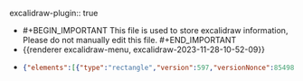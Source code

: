 excalidraw-plugin:: true

- #+BEGIN_IMPORTANT
  This file is used to store excalidraw information, Please do not manually edit this file.
  #+END_IMPORTANT
- {{renderer excalidraw-menu, excalidraw-2023-11-28-10-52-09}}
- ```json
  {"elements":[{"type":"rectangle","version":597,"versionNonce":854988119,"isDeleted":false,"id":"YlkBnSJENkx7dsYwP9YAe","fillStyle":"hachure","strokeWidth":1,"strokeStyle":"solid","roughness":1,"opacity":100,"angle":0,"x":290,"y":329,"strokeColor":"#1971c2","backgroundColor":"#a5d8ff","width":1277.0000000000002,"height":556,"seed":80094359,"groupIds":[],"frameId":null,"roundness":{"type":3},"boundElements":[],"updated":1701166174270,"link":null,"locked":false},{"type":"text","version":313,"versionNonce":790744985,"isDeleted":true,"id":"tTMYSDjxWJSDSaEdDurP-","fillStyle":"hachure","strokeWidth":1,"strokeStyle":"solid","roughness":1,"opacity":100,"angle":0,"x":865,"y":296,"strokeColor":"#1971c2","backgroundColor":"transparent","width":18,"height":45,"seed":1117600729,"groupIds":[],"frameId":null,"roundness":null,"boundElements":[],"updated":1701166174270,"link":null,"locked":false,"fontSize":36,"fontFamily":1,"text":"","textAlign":"center","verticalAlign":"top","containerId":"YlkBnSJENkx7dsYwP9YAe","originalText":"","lineHeight":1.25,"baseline":32},{"type":"rectangle","version":239,"versionNonce":676811383,"isDeleted":false,"id":"M8UVVOvr-SHueT7fs3Oa8","fillStyle":"hachure","strokeWidth":1,"strokeStyle":"solid","roughness":1,"opacity":100,"angle":0,"x":778,"y":369,"strokeColor":"#1e1e1e","backgroundColor":"transparent","width":394,"height":93,"seed":2063709529,"groupIds":[],"frameId":null,"roundness":{"type":3},"boundElements":[{"type":"text","id":"PSeGRWREna06esbbUCe4R"}],"updated":1701166174270,"link":null,"locked":false},{"type":"text","version":199,"versionNonce":693531769,"isDeleted":false,"id":"PSeGRWREna06esbbUCe4R","fillStyle":"hachure","strokeWidth":1,"strokeStyle":"solid","roughness":1,"opacity":100,"angle":0,"x":823.7101593017578,"y":390.5,"strokeColor":"#1e1e1e","backgroundColor":"transparent","width":302.5796813964844,"height":50,"seed":638899927,"groupIds":[],"frameId":null,"roundness":null,"boundElements":[],"updated":1701166174270,"link":null,"locked":false,"fontSize":20,"fontFamily":1,"text":"Local Security Authority (LSA)\nProcess","textAlign":"center","verticalAlign":"middle","containerId":"M8UVVOvr-SHueT7fs3Oa8","originalText":"Local Security Authority (LSA)\nProcess","lineHeight":1.25,"baseline":43},{"type":"rectangle","version":238,"versionNonce":349432727,"isDeleted":false,"id":"2vKcEMg5zEfIfLKop3cQg","fillStyle":"hachure","strokeWidth":1,"strokeStyle":"solid","roughness":1,"opacity":100,"angle":0,"x":440,"y":532,"strokeColor":"#1e1e1e","backgroundColor":"transparent","width":351,"height":111,"seed":1588693015,"groupIds":[],"frameId":null,"roundness":{"type":3},"boundElements":[{"type":"text","id":"7e2BCqi5I9hfz5U_qVHtA"}],"updated":1701166174270,"link":null,"locked":false},{"type":"text","version":207,"versionNonce":1130593625,"isDeleted":false,"id":"7e2BCqi5I9hfz5U_qVHtA","fillStyle":"hachure","strokeWidth":1,"strokeStyle":"solid","roughness":1,"opacity":100,"angle":0,"x":480.84014892578125,"y":562.5,"strokeColor":"#1e1e1e","backgroundColor":"transparent","width":269.3197021484375,"height":50,"seed":1499213527,"groupIds":[],"frameId":null,"roundness":null,"boundElements":[],"updated":1701166174270,"link":null,"locked":false,"fontSize":20,"fontFamily":1,"text":"Key Distribution Center    \nKDC    ","textAlign":"center","verticalAlign":"middle","containerId":"2vKcEMg5zEfIfLKop3cQg","originalText":"Key Distribution Center    \nKDC    ","lineHeight":1.25,"baseline":43},{"type":"rectangle","version":639,"versionNonce":882925751,"isDeleted":false,"id":"uMsWUcdutjDMWMSP7t3tL","fillStyle":"hachure","strokeWidth":1,"strokeStyle":"solid","roughness":1,"opacity":100,"angle":0,"x":1142,"y":547,"strokeColor":"#1e1e1e","backgroundColor":"transparent","width":279,"height":111,"seed":147070007,"groupIds":[],"frameId":null,"roundness":{"type":3},"boundElements":[{"type":"text","id":"MwDeOQtS58pmM1wAZmYDN"}],"updated":1701166174270,"link":null,"locked":false},{"type":"text","version":639,"versionNonce":748448313,"isDeleted":false,"id":"MwDeOQtS58pmM1wAZmYDN","fillStyle":"hachure","strokeWidth":1,"strokeStyle":"solid","roughness":1,"opacity":100,"angle":0,"x":1171.4201278686523,"y":577.5,"strokeColor":"#1e1e1e","backgroundColor":"transparent","width":220.1597442626953,"height":50,"seed":404655063,"groupIds":[],"frameId":null,"roundness":null,"boundElements":[],"updated":1701166174271,"link":null,"locked":false,"fontSize":20,"fontFamily":1,"text":"Active Directory      \nAD      ","textAlign":"center","verticalAlign":"middle","containerId":"uMsWUcdutjDMWMSP7t3tL","originalText":"Active Directory      \nAD      ","lineHeight":1.25,"baseline":43},{"type":"rectangle","version":203,"versionNonce":1231106519,"isDeleted":false,"id":"o7EUuieCBbso46f1sV1Ei","fillStyle":"hachure","strokeWidth":1,"strokeStyle":"solid","roughness":1,"opacity":100,"angle":0,"x":321,"y":728,"strokeColor":"#1e1e1e","backgroundColor":"transparent","width":256,"height":93,"seed":822537753,"groupIds":[],"frameId":null,"roundness":{"type":3},"boundElements":[{"type":"text","id":"nrw5ROscZXhP22Fxczdhd"}],"updated":1701166174271,"link":null,"locked":false},{"type":"text","version":230,"versionNonce":1575271193,"isDeleted":false,"id":"nrw5ROscZXhP22Fxczdhd","fillStyle":"hachure","strokeWidth":1,"strokeStyle":"solid","roughness":1,"opacity":100,"angle":0,"x":339.6901168823242,"y":749.5,"strokeColor":"#1e1e1e","backgroundColor":"transparent","width":218.61976623535156,"height":50,"seed":863484375,"groupIds":[],"frameId":null,"roundness":null,"boundElements":[],"updated":1701166174271,"link":null,"locked":false,"fontSize":20,"fontFamily":1,"text":"Authentication Service\nAS","textAlign":"center","verticalAlign":"middle","containerId":"o7EUuieCBbso46f1sV1Ei","originalText":"Authentication Service\nAS","lineHeight":1.25,"baseline":43},{"type":"rectangle","version":174,"versionNonce":1814748919,"isDeleted":false,"id":"bzWUSnAhs8uCultBlWqWU","fillStyle":"hachure","strokeWidth":1,"strokeStyle":"solid","roughness":1,"opacity":100,"angle":0,"x":640,"y":727,"strokeColor":"#1e1e1e","backgroundColor":"transparent","width":273,"height":91,"seed":251589273,"groupIds":[],"frameId":null,"roundness":{"type":3},"boundElements":[{"type":"text","id":"doFjBf03Rgh3NwFmu3zhw"}],"updated":1701166174271,"link":null,"locked":false},{"type":"text","version":148,"versionNonce":1739583481,"isDeleted":false,"id":"doFjBf03Rgh3NwFmu3zhw","fillStyle":"hachure","strokeWidth":1,"strokeStyle":"solid","roughness":1,"opacity":100,"angle":0,"x":658.4301300048828,"y":747.5,"strokeColor":"#1e1e1e","backgroundColor":"transparent","width":236.13973999023438,"height":50,"seed":2115715959,"groupIds":[],"frameId":null,"roundness":null,"boundElements":[],"updated":1701166174271,"link":null,"locked":false,"fontSize":20,"fontFamily":1,"text":"Ticket-Granting Tickets\nTGS","textAlign":"center","verticalAlign":"middle","containerId":"bzWUSnAhs8uCultBlWqWU","originalText":"Ticket-Granting Tickets\nTGS","lineHeight":1.25,"baseline":43},{"type":"ellipse","version":2455,"versionNonce":528607255,"isDeleted":false,"id":"lrOB6JX8WsfY5efCKE0jH","fillStyle":"solid","strokeWidth":1,"strokeStyle":"solid","roughness":1,"opacity":0,"angle":0,"x":1321.1213384181647,"y":558.6213384181644,"strokeColor":"#1e1e1e","backgroundColor":"transparent","width":116.75732316367123,"height":87.75732316367123,"seed":262247095,"groupIds":["s9WtXJvx4xcJXylzdN14V"],"frameId":null,"roundness":null,"boundElements":[],"updated":1701166174271,"link":null,"locked":false},{"type":"text","version":1899,"versionNonce":100569,"isDeleted":true,"id":"4aMsNjeqig8HWTu9J8EMQ","fillStyle":"solid","strokeWidth":1,"strokeStyle":"solid","roughness":1,"opacity":100,"angle":0,"x":1255.0600585937505,"y":611.3578256161061,"strokeColor":"#1e1e1e","backgroundColor":"transparent","width":98.8798828125,"height":25,"seed":1366041559,"groupIds":["s9WtXJvx4xcJXylzdN14V"],"frameId":null,"roundness":null,"boundElements":[],"updated":1701166174271,"link":null,"locked":false,"fontSize":20,"fontFamily":1,"text":"Database","textAlign":"center","verticalAlign":"top","containerId":null,"originalText":"Database","lineHeight":1.25,"baseline":18},{"type":"line","version":1952,"versionNonce":559598903,"isDeleted":false,"id":"aPY_JgEd7uFpGfydlnxKK","fillStyle":"solid","strokeWidth":1,"strokeStyle":"solid","roughness":1,"opacity":100,"angle":0,"x":1354.587184473141,"y":591.6973301318022,"strokeColor":"#1e1e1e","backgroundColor":"transparent","width":42.903292935976054,"height":59.210922138681,"seed":1510445303,"groupIds":["dBEyyMgCB3H4LzDNNoYEi","s9WtXJvx4xcJXylzdN14V"],"frameId":null,"roundness":{"type":2},"boundElements":[],"updated":1701166174271,"link":null,"locked":false,"startBinding":null,"endBinding":null,"lastCommittedPoint":null,"startArrowhead":null,"endArrowhead":null,"points":[[0,0],[0,28.299530811487102],[1.6417076378563409,33.443548076769844],[7.442407958281753,38.0403294627672],[15.650946147562784,40.667061683337124],[26.157875029842657,40.33872015576604],[35.1325434501233,36.72696335248227],[41.042690946405656,32.458523494056095],[42.356057056690666,27.31450622877327],[42.79384576011894,10.569088322639786],[42.903292935976054,-5.847988055922443],[42.574951408404885,-11.648688376347728],[37.6498284948362,-15.5887867072027],[26.70511090912805,-18.54386045534388],[14.994263092420281,-18.434413279486808],[5.910147496282524,-15.917128234773912],[1.09447175857095,-11.86758272806195],[0.10944717585711185,-6.6141182869220145],[0,0]]},{"type":"line","version":1102,"versionNonce":1349322169,"isDeleted":false,"id":"v7ujp65uyXFzu_31Dkpfy","fillStyle":"solid","strokeWidth":1,"strokeStyle":"solid","roughness":1,"opacity":100,"angle":0,"x":1354.9155260007121,"y":581.9092437450249,"strokeColor":"#1e1e1e","backgroundColor":"transparent","width":42.79384576011894,"height":8.865221244423617,"seed":1392007703,"groupIds":["dBEyyMgCB3H4LzDNNoYEi","s9WtXJvx4xcJXylzdN14V"],"frameId":null,"roundness":{"type":2},"boundElements":[],"updated":1701166174271,"link":null,"locked":false,"startBinding":null,"endBinding":null,"lastCommittedPoint":null,"startArrowhead":null,"endArrowhead":null,"points":[[0,0],[4.59678138599735,5.144017265282825],[15.213157444134335,8.536879716852367],[26.486216557413655,8.865221244423617],[36.4459095604083,5.910147496282398],[42.79384576011894,1.0944717585708237]]},{"type":"line","version":1169,"versionNonce":2098859607,"isDeleted":false,"id":"7slimnq9oTAPHraUdP9Sj","fillStyle":"solid","strokeWidth":1,"strokeStyle":"solid","roughness":1,"opacity":100,"angle":0,"x":1354.5641255518037,"y":591.1725238935571,"strokeColor":"#1e1e1e","backgroundColor":"transparent","width":42.79384576011894,"height":8.865221244423617,"seed":1093861175,"groupIds":["dBEyyMgCB3H4LzDNNoYEi","s9WtXJvx4xcJXylzdN14V"],"frameId":null,"roundness":{"type":2},"boundElements":[],"updated":1701166174271,"link":null,"locked":false,"startBinding":null,"endBinding":null,"lastCommittedPoint":null,"startArrowhead":null,"endArrowhead":null,"points":[[0,0],[4.59678138599735,5.144017265282825],[15.213157444134335,8.536879716852367],[26.486216557413655,8.865221244423617],[36.4459095604083,5.910147496282398],[42.79384576011894,1.0944717585708237]]},{"type":"line","version":1233,"versionNonce":68544153,"isDeleted":false,"id":"fV2QVTkW5e9XFjBg2zoB8","fillStyle":"solid","strokeWidth":1,"strokeStyle":"solid","roughness":1,"opacity":100,"angle":0,"x":1354.2633054112553,"y":597.8837690011444,"strokeColor":"#1e1e1e","backgroundColor":"transparent","width":42.79384576011894,"height":7.865221244423651,"seed":387711063,"groupIds":["dBEyyMgCB3H4LzDNNoYEi","s9WtXJvx4xcJXylzdN14V"],"frameId":null,"roundness":{"type":2},"boundElements":[],"updated":1701166174271,"link":null,"locked":false,"startBinding":null,"endBinding":null,"lastCommittedPoint":null,"startArrowhead":null,"endArrowhead":null,"points":[[0,0],[4.59678138599735,5.144017265282825],[27.213157444134367,6.536879716852354],[11.486216557413627,7.865221244423651],[36.4459095604083,5.910147496282398],[42.79384576011894,1.0944717585708237]]},{"type":"ellipse","version":2139,"versionNonce":1569991543,"isDeleted":false,"id":"pK_pJYbEnRY1MgivLQDta","fillStyle":"solid","strokeWidth":1,"strokeStyle":"solid","roughness":1,"opacity":0,"angle":0,"x":685.1213384181644,"y":541.6213384181644,"strokeColor":"#1e1e1e","backgroundColor":"transparent","width":116.75732316367123,"height":116.75732316367123,"seed":1192688855,"groupIds":["U68L9RWGOLgcv1RIurqHB","kc3c0QwS8q8n3Lqci8EdC"],"frameId":null,"roundness":null,"boundElements":[],"updated":1701166174271,"link":null,"locked":false},{"type":"line","version":1878,"versionNonce":363834233,"isDeleted":false,"id":"etIZJavoMG7ebCsX40pcz","fillStyle":"solid","strokeWidth":1,"strokeStyle":"solid","roughness":1,"opacity":100,"angle":0,"x":744.6963050524157,"y":591.2516175287421,"strokeColor":"#1e1e1e","backgroundColor":"transparent","width":63.765933187780675,"height":64.90325258763613,"seed":1726958071,"groupIds":["RujSeRvL_j9VJUN9JBJjb","kc3c0QwS8q8n3Lqci8EdC"],"frameId":null,"roundness":{"type":2},"boundElements":[],"updated":1701166174271,"link":null,"locked":false,"startBinding":null,"endBinding":null,"lastCommittedPoint":null,"startArrowhead":null,"endArrowhead":null,"points":[[0,0],[14.671635765141104,2.195962569629046],[28.157302672055845,-14.846780709842061],[21.113081810208524,-31.66962271531281],[3.8175588686885478,-37.06601769640944],[-10.924120692519185,-23.998393597643542],[-14.095090530052435,-7.165669793570799],[-34.82082895564241,12.289704337285562],[-35.608630515724826,26.627692730785366],[-26.774592004164987,27.837234891226696],[-26.002190787664443,15.324811991399303],[-16.701393073747038,20.325280250126106],[-18.51037579509058,8.712018191652165],[-6.617533104692222,11.817023401236115],[-7.247774352758149,4.884369672510927],[0,0]]},{"type":"ellipse","version":1153,"versionNonce":520987799,"isDeleted":false,"id":"eSIB9qD6UG0w6pgKQJgN6","fillStyle":"solid","strokeWidth":1,"strokeStyle":"solid","roughness":1,"opacity":100,"angle":0,"x":746.5870287966134,"y":563.6785629258579,"strokeColor":"#1e1e1e","backgroundColor":"transparent","width":14.96822964156575,"height":14.96822964156575,"seed":1015083799,"groupIds":["RujSeRvL_j9VJUN9JBJjb","kc3c0QwS8q8n3Lqci8EdC"],"frameId":null,"roundness":{"type":2},"boundElements":[],"updated":1701166174271,"link":null,"locked":false},{"type":"text","version":2844,"versionNonce":1568527449,"isDeleted":true,"id":"6LxVNf6vRVpu5tVSWw3P6","fillStyle":"solid","strokeWidth":1,"strokeStyle":"solid","roughness":1,"opacity":100,"angle":0,"x":737.7375147379774,"y":704.101609670937,"strokeColor":"#1e1e1e","backgroundColor":"transparent","width":32.57997131347656,"height":25,"seed":4225079,"groupIds":["sjHS-p4zqz6szZCsnPbz_","kc3c0QwS8q8n3Lqci8EdC"],"frameId":null,"roundness":null,"boundElements":[],"updated":1701166174271,"link":null,"locked":false,"fontSize":20,"fontFamily":1,"text":"Key","textAlign":"center","verticalAlign":"top","containerId":null,"originalText":"Key","lineHeight":1.25,"baseline":18},{"type":"text","version":548,"versionNonce":557513143,"isDeleted":false,"id":"zTihB87M03xpHJgfDv26Z","fillStyle":"hachure","strokeWidth":1,"strokeStyle":"solid","roughness":1,"opacity":100,"angle":0,"x":1249.3339538574219,"y":338,"strokeColor":"#1971c2","backgroundColor":"transparent","width":307.33209228515625,"height":45,"seed":1412521337,"groupIds":[],"frameId":null,"roundness":null,"boundElements":[],"updated":1701166174271,"link":null,"locked":false,"fontSize":36,"fontFamily":1,"text":"Domain Controller","textAlign":"center","verticalAlign":"top","containerId":null,"originalText":"Domain Controller","lineHeight":1.25,"baseline":32},{"type":"line","version":139,"versionNonce":1599332665,"isDeleted":false,"id":"qyshI1e5HNcNIjKW8oDIn","fillStyle":"hachure","strokeWidth":1,"strokeStyle":"solid","roughness":1,"opacity":100,"angle":0,"x":599,"y":494,"strokeColor":"#1e1e1e","backgroundColor":"transparent","width":688,"height":0,"seed":161271545,"groupIds":[],"frameId":null,"roundness":{"type":2},"boundElements":[],"updated":1701166174271,"link":null,"locked":false,"startBinding":null,"endBinding":null,"lastCommittedPoint":null,"startArrowhead":null,"endArrowhead":null,"points":[[0,0],[688,0]]},{"type":"line","version":43,"versionNonce":1497410263,"isDeleted":false,"id":"ZkO4wjBg5O2xGUjq9Yakd","fillStyle":"hachure","strokeWidth":1,"strokeStyle":"solid","roughness":1,"opacity":100,"angle":0,"x":598,"y":495,"strokeColor":"#1e1e1e","backgroundColor":"transparent","width":0,"height":35,"seed":1455527447,"groupIds":[],"frameId":null,"roundness":{"type":2},"boundElements":[],"updated":1701166174271,"link":null,"locked":false,"startBinding":null,"endBinding":null,"lastCommittedPoint":null,"startArrowhead":null,"endArrowhead":null,"points":[[0,0],[0,35]]},{"type":"line","version":126,"versionNonce":1486180889,"isDeleted":true,"id":"nFjU3FneMRRbXYGbYLdI2","fillStyle":"hachure","strokeWidth":1,"strokeStyle":"solid","roughness":1,"opacity":100,"angle":0,"x":1820,"y":532,"strokeColor":"#1e1e1e","backgroundColor":"transparent","width":0,"height":39,"seed":1545023063,"groupIds":[],"frameId":null,"roundness":{"type":2},"boundElements":[],"updated":1701166174271,"link":null,"locked":false,"startBinding":null,"endBinding":null,"lastCommittedPoint":null,"startArrowhead":null,"endArrowhead":null,"points":[[0,0],[0,39]]},{"type":"line","version":43,"versionNonce":598947831,"isDeleted":false,"id":"M8Mo3dev51k2LtgJXfD1q","fillStyle":"hachure","strokeWidth":1,"strokeStyle":"solid","roughness":1,"opacity":100,"angle":0,"x":971,"y":460,"strokeColor":"#1e1e1e","backgroundColor":"transparent","width":0,"height":33,"seed":500036761,"groupIds":[],"frameId":null,"roundness":{"type":2},"boundElements":[],"updated":1701166174271,"link":null,"locked":false,"startBinding":null,"endBinding":null,"lastCommittedPoint":null,"startArrowhead":null,"endArrowhead":null,"points":[[0,0],[0,33]]},{"type":"line","version":59,"versionNonce":238397177,"isDeleted":false,"id":"YGunbm_ysbbwDwznIH3mu","fillStyle":"hachure","strokeWidth":1,"strokeStyle":"solid","roughness":1,"opacity":100,"angle":0,"x":455,"y":686,"strokeColor":"#1e1e1e","backgroundColor":"transparent","width":315,"height":0,"seed":3127641,"groupIds":[],"frameId":null,"roundness":{"type":2},"boundElements":[],"updated":1701166174271,"link":null,"locked":false,"startBinding":null,"endBinding":null,"lastCommittedPoint":null,"startArrowhead":null,"endArrowhead":null,"points":[[0,0],[315,0]]},{"type":"line","version":31,"versionNonce":1452744983,"isDeleted":false,"id":"3XXLJ6xarm95Af2Sr3Ae4","fillStyle":"hachure","strokeWidth":1,"strokeStyle":"solid","roughness":1,"opacity":100,"angle":0,"x":603,"y":644,"strokeColor":"#1e1e1e","backgroundColor":"transparent","width":0,"height":42,"seed":1226488857,"groupIds":[],"frameId":null,"roundness":{"type":2},"boundElements":[],"updated":1701166174271,"link":null,"locked":false,"startBinding":null,"endBinding":null,"lastCommittedPoint":null,"startArrowhead":null,"endArrowhead":null,"points":[[0,0],[0,42]]},{"type":"line","version":29,"versionNonce":1522032601,"isDeleted":false,"id":"fbIrflOCSro0yuP1v1Amy","fillStyle":"hachure","strokeWidth":1,"strokeStyle":"solid","roughness":1,"opacity":100,"angle":0,"x":457,"y":685,"strokeColor":"#1e1e1e","backgroundColor":"transparent","width":0,"height":41,"seed":530546329,"groupIds":[],"frameId":null,"roundness":{"type":2},"boundElements":[],"updated":1701166174271,"link":null,"locked":false,"startBinding":null,"endBinding":null,"lastCommittedPoint":null,"startArrowhead":null,"endArrowhead":null,"points":[[0,0],[0,41]]},{"type":"line","version":31,"versionNonce":325117495,"isDeleted":true,"id":"Gfru337BmmCpsnfTbncXl","fillStyle":"hachure","strokeWidth":1,"strokeStyle":"solid","roughness":1,"opacity":100,"angle":0,"x":768,"y":687,"strokeColor":"#1e1e1e","backgroundColor":"transparent","width":0,"height":40,"seed":1100804153,"groupIds":[],"frameId":null,"roundness":{"type":2},"boundElements":[],"updated":1701166174271,"link":null,"locked":false,"startBinding":null,"endBinding":null,"lastCommittedPoint":null,"startArrowhead":null,"endArrowhead":null,"points":[[0,0],[0,40]]},{"type":"line","version":29,"versionNonce":2083585209,"isDeleted":false,"id":"kD4YcsnTbi6vVjKuYPVcJ","fillStyle":"hachure","strokeWidth":1,"strokeStyle":"solid","roughness":1,"opacity":100,"angle":0,"x":772,"y":687,"strokeColor":"#1e1e1e","backgroundColor":"transparent","width":0,"height":39,"seed":1563243063,"groupIds":[],"frameId":null,"roundness":{"type":2},"boundElements":[],"updated":1701166174271,"link":null,"locked":false,"startBinding":null,"endBinding":null,"lastCommittedPoint":null,"startArrowhead":null,"endArrowhead":null,"points":[[0,0],[0,39]]},{"type":"ellipse","version":1717,"versionNonce":1492453207,"isDeleted":false,"id":"Z0ZMvWmlDBWxx6Gk1r2ay","fillStyle":"solid","strokeWidth":1,"strokeStyle":"solid","roughness":1,"opacity":0,"angle":0,"x":1118.6213384181644,"y":717.6213384181644,"strokeColor":"#1e1e1e","backgroundColor":"transparent","width":116.75732316367123,"height":116.75732316367123,"seed":551559065,"groupIds":["86ef_oHweMx5xrtQUqVy1"],"frameId":null,"roundness":null,"boundElements":[],"updated":1701166174271,"link":null,"locked":false},{"type":"text","version":3044,"versionNonce":574815641,"isDeleted":false,"id":"d7PsTUm-Y0ADZw2ublpMZ","fillStyle":"solid","strokeWidth":1,"strokeStyle":"solid","roughness":1,"opacity":100,"angle":0,"x":1140.336924961579,"y":790.5340800870827,"strokeColor":"#1e1e1e","backgroundColor":"transparent","width":69.59992980957031,"height":50,"seed":1858782329,"groupIds":["0RAP-7I2X2b7iXHs2m95d","pmJ3euNrTHwX1tobPsSak","j2oszyJnOXWQt-enHEh5J","34qMjIu51cEwTAE-lrJIK","UuNnd9Ud29sFmBee4MuB7","86ef_oHweMx5xrtQUqVy1"],"frameId":null,"roundness":null,"boundElements":[],"updated":1701166174271,"link":null,"locked":false,"fontSize":20,"fontFamily":1,"text":"Shared\nFolders","textAlign":"center","verticalAlign":"top","containerId":null,"originalText":"Shared\nFolders","lineHeight":1.25,"baseline":43},{"type":"line","version":3454,"versionNonce":1437074551,"isDeleted":false,"id":"qHtDO0eYdu0R6vvjkVb_v","fillStyle":"solid","strokeWidth":1,"strokeStyle":"solid","roughness":1,"opacity":100,"angle":0,"x":1148.3581084802802,"y":782.1333064148118,"strokeColor":"#1e1e1e","backgroundColor":"transparent","width":54.24310048441532,"height":24.591956543585354,"seed":1976421721,"groupIds":["EtO0z8OF12WMWs5yiYeLw","UuNnd9Ud29sFmBee4MuB7","86ef_oHweMx5xrtQUqVy1"],"frameId":null,"roundness":{"type":2},"boundElements":[],"updated":1701166174271,"link":null,"locked":false,"startBinding":null,"endBinding":null,"lastCommittedPoint":null,"startArrowhead":null,"endArrowhead":null,"points":[[0,0],[6.669005164362134,-21.118516353813447],[18.89551463235938,-24.591956543585354],[54.24310048441532,-24.21821886379246]]},{"type":"line","version":3451,"versionNonce":1008853625,"isDeleted":false,"id":"8wYDWplAvP9MUxacPY6Bu","fillStyle":"solid","strokeWidth":1,"strokeStyle":"solid","roughness":1,"opacity":100,"angle":0,"x":1201.5996981239118,"y":757.3200744212495,"strokeColor":"#1e1e1e","backgroundColor":"transparent","width":61.491926638786005,"height":43.07065835317212,"seed":1027390009,"groupIds":["EtO0z8OF12WMWs5yiYeLw","UuNnd9Ud29sFmBee4MuB7","86ef_oHweMx5xrtQUqVy1"],"frameId":null,"roundness":{"type":2},"boundElements":[],"updated":1701166174271,"link":null,"locked":false,"startBinding":null,"endBinding":null,"lastCommittedPoint":null,"startArrowhead":null,"endArrowhead":null,"points":[[0,0],[7.167322070752789,3.2382203436006876],[1.8061888986814125,22.507892429722176],[-6.669005164362133,26.537083049857642],[-45.84941050498967,26.537083049857642],[-53.768854137669706,20.562765923449888],[-54.324604568033216,-10.281382961724972],[-50.71222677067039,-16.39463769572359],[-36.540590796400856,-16.53357530331448],[-31.67777453072013,-9.725632531361441],[-6.53006755677125,-9.864570138952331],[-0.4168128227726342,-7.08581798713476],[0,0]]},{"type":"ellipse","version":1968,"versionNonce":2034130327,"isDeleted":false,"id":"OSz_TYxyJedRcYT_KqN6E","fillStyle":"solid","strokeWidth":1,"strokeStyle":"solid","roughness":1,"opacity":0,"angle":0,"x":1004.6213384181641,"y":721.6213384181644,"strokeColor":"#1e1e1e","backgroundColor":"transparent","width":116.75732316367123,"height":116.75732316367123,"seed":1150821465,"groupIds":["r_QYb8nmiMRuQeo9vVB8j"],"frameId":null,"roundness":null,"boundElements":[],"updated":1701166174271,"link":null,"locked":false},{"type":"line","version":2351,"versionNonce":110177113,"isDeleted":false,"id":"6mBMx5BnzVRrjiZ1it9v0","fillStyle":"solid","strokeWidth":1,"strokeStyle":"solid","roughness":1,"opacity":100,"angle":0,"x":1034.307482345387,"y":801.4616881333662,"strokeColor":"#1e1e1e","backgroundColor":"transparent","width":54.3478260869565,"height":48.3951783478699,"seed":245641529,"groupIds":["ZtBzr49kyUO4i5IU0BQZJ","r_QYb8nmiMRuQeo9vVB8j"],"frameId":null,"roundness":{"type":2},"boundElements":[],"updated":1701166174271,"link":null,"locked":false,"startBinding":null,"endBinding":null,"lastCommittedPoint":null,"startArrowhead":null,"endArrowhead":null,"points":[[0,0],[6.0869565217391255,-32.0690940859379],[26.086956521739125,-48.3951783478699],[46.086956521739125,-35.567540713494715],[54.3478260869565,-3.3299690403347313],[0,0]]},{"type":"ellipse","version":2091,"versionNonce":1189909175,"isDeleted":false,"id":"HsMy64Swhbyt_Kben8ShS","fillStyle":"solid","strokeWidth":1,"strokeStyle":"solid","roughness":1,"opacity":100,"angle":0,"x":1048.0532463186285,"y":727.8280354959837,"strokeColor":"#1e1e1e","backgroundColor":"transparent","width":27.82608695652175,"height":24.347826086956616,"seed":1499177497,"groupIds":["ZtBzr49kyUO4i5IU0BQZJ","r_QYb8nmiMRuQeo9vVB8j"],"frameId":null,"roundness":null,"boundElements":[],"updated":1701166174271,"link":null,"locked":false},{"type":"text","version":3301,"versionNonce":1508137017,"isDeleted":false,"id":"TwgPpzVxeYPi-GGvP7J7I","fillStyle":"solid","strokeWidth":1,"strokeStyle":"solid","roughness":1,"opacity":100,"angle":0,"x":1034.1963236714012,"y":807.1719645040165,"strokeColor":"#1e1e1e","backgroundColor":"transparent","width":55.53993225097656,"height":25,"seed":1102182137,"groupIds":["57FcrM1X-WgSqYjFcSPb9","r_QYb8nmiMRuQeo9vVB8j"],"frameId":null,"roundness":null,"boundElements":[],"updated":1701166174271,"link":null,"locked":false,"fontSize":20,"fontFamily":1,"text":"Users","textAlign":"center","verticalAlign":"top","containerId":null,"originalText":"Users","lineHeight":1.25,"baseline":18},{"type":"ellipse","version":1484,"versionNonce":1733764055,"isDeleted":false,"id":"o5A00GCVDEakjtefpAi8A","fillStyle":"solid","strokeWidth":1,"strokeStyle":"solid","roughness":1,"opacity":0,"angle":0,"x":1246.6213384181644,"y":725.6213384181644,"strokeColor":"#1e1e1e","backgroundColor":"transparent","width":116.75732316367123,"height":116.75732316367123,"seed":696339191,"groupIds":["UHK2bFXzXt_BrFsuvTxj9"],"frameId":null,"roundness":null,"boundElements":[],"updated":1701166174271,"link":null,"locked":false},{"type":"rectangle","version":1913,"versionNonce":939452697,"isDeleted":false,"id":"40diaBjBvIqdgclRktIoQ","fillStyle":"solid","strokeWidth":1,"strokeStyle":"solid","roughness":1,"opacity":100,"angle":0,"x":1276.3868839459433,"y":742.9148409262842,"strokeColor":"#1e1e1e","backgroundColor":"transparent","width":58.14103866046347,"height":38.76069244030904,"seed":1059771415,"groupIds":["VHj4XvpaTtaHZBbJ-UCMM","UHK2bFXzXt_BrFsuvTxj9"],"frameId":null,"roundness":{"type":1},"boundElements":[],"updated":1701166174271,"link":null,"locked":false},{"type":"rectangle","version":2024,"versionNonce":2056425719,"isDeleted":false,"id":"cjdvC6B4JhU02T7mSVepF","fillStyle":"solid","strokeWidth":1,"strokeStyle":"solid","roughness":1,"opacity":100,"angle":0,"x":1270.8415750915751,"y":785.9898062431083,"strokeColor":"#1e1e1e","backgroundColor":"transparent","width":68.31684981684984,"height":9.351355868465966,"seed":889600311,"groupIds":["VHj4XvpaTtaHZBbJ-UCMM","UHK2bFXzXt_BrFsuvTxj9"],"frameId":null,"roundness":{"type":1},"boundElements":[],"updated":1701166174271,"link":null,"locked":false},{"type":"rectangle","version":2193,"versionNonce":441736697,"isDeleted":false,"id":"fbvL4xaMwi1kRTAa_UtlC","fillStyle":"solid","strokeWidth":1,"strokeStyle":"solid","roughness":1,"opacity":100,"angle":0,"x":1321.209382697668,"y":789.4142464202934,"strokeColor":"#1e1e1e","backgroundColor":"transparent","width":12.241641915449078,"height":2.3597905067140177,"seed":1618475607,"groupIds":["VHj4XvpaTtaHZBbJ-UCMM","UHK2bFXzXt_BrFsuvTxj9"],"frameId":null,"roundness":{"type":1},"boundElements":[],"updated":1701166174271,"link":null,"locked":false},{"type":"rectangle","version":2295,"versionNonce":706959895,"isDeleted":false,"id":"XSS-NQoJbugBGAut1ZaOW","fillStyle":"solid","strokeWidth":1,"strokeStyle":"solid","roughness":1,"opacity":100,"angle":0,"x":1299.5212615754976,"y":782.2799960511576,"strokeColor":"#1e1e1e","backgroundColor":"transparent","width":12.241641915449078,"height":2.3597905067140177,"seed":1985255287,"groupIds":["VHj4XvpaTtaHZBbJ-UCMM","UHK2bFXzXt_BrFsuvTxj9"],"frameId":null,"roundness":{"type":1},"boundElements":[],"updated":1701166174271,"link":null,"locked":false},{"type":"rectangle","version":2624,"versionNonce":2145924825,"isDeleted":false,"id":"00L5STe6HgeYEo5Gj-sBh","fillStyle":"solid","strokeWidth":1,"strokeStyle":"solid","roughness":1,"opacity":100,"angle":0,"x":1281.3800515946284,"y":747.3990669967399,"strokeColor":"#1e1e1e","backgroundColor":"transparent","width":48.22892577732466,"height":30.250725686721108,"seed":484479127,"groupIds":["VHj4XvpaTtaHZBbJ-UCMM","UHK2bFXzXt_BrFsuvTxj9"],"frameId":null,"roundness":{"type":1},"boundElements":[],"updated":1701166174271,"link":null,"locked":false},{"type":"text","version":2544,"versionNonce":2063466295,"isDeleted":false,"id":"6IRHn9mTojvGBHHKIi2sq","fillStyle":"solid","strokeWidth":1,"strokeStyle":"solid","roughness":1,"opacity":100,"angle":0,"x":1255.2300567626953,"y":800.0851590737158,"strokeColor":"#1e1e1e","backgroundColor":"transparent","width":99.53988647460938,"height":25,"seed":1037067703,"groupIds":["rwxlxNWY5p5Ass2t_mZAW","UHK2bFXzXt_BrFsuvTxj9"],"frameId":null,"roundness":null,"boundElements":[],"updated":1701166174271,"link":null,"locked":false,"fontSize":20,"fontFamily":1,"text":"Computers","textAlign":"center","verticalAlign":"top","containerId":null,"originalText":"Computers","lineHeight":1.25,"baseline":18},{"type":"ellipse","version":1776,"versionNonce":994964409,"isDeleted":false,"id":"cLiAZtE44FYoSiS8fvkdC","fillStyle":"solid","strokeWidth":1,"strokeStyle":"solid","roughness":1,"opacity":0,"angle":0,"x":1436.6213384181644,"y":723.6213384181644,"strokeColor":"#1e1e1e","backgroundColor":"transparent","width":116.75732316367123,"height":116.75732316367123,"seed":238673689,"groupIds":["lG0YTFbFwWGQMknp-BsDW","Kh5NGs7jU_MbYw-JFdtjj"],"frameId":null,"roundness":null,"boundElements":[],"updated":1701166174271,"link":null,"locked":false},{"type":"text","version":1126,"versionNonce":1602682967,"isDeleted":false,"id":"8QRnhlvmEmkjTyuEYSqUm","fillStyle":"solid","strokeWidth":1,"strokeStyle":"solid","roughness":1,"opacity":100,"angle":0,"x":1456.3800430297852,"y":808.109111759767,"strokeColor":"#1e1e1e","backgroundColor":"transparent","width":77.23991394042969,"height":25,"seed":432051193,"groupIds":["Kh5NGs7jU_MbYw-JFdtjj"],"frameId":null,"roundness":null,"boundElements":[],"updated":1701166174271,"link":null,"locked":false,"fontSize":20,"fontFamily":1,"text":"Printers","textAlign":"center","verticalAlign":"top","containerId":null,"originalText":"Printers","lineHeight":1.25,"baseline":18},{"type":"rectangle","version":1274,"versionNonce":11080857,"isDeleted":false,"id":"luUQUq4qJI69ggk9rAQ9N","fillStyle":"solid","strokeWidth":1,"strokeStyle":"solid","roughness":1,"opacity":100,"angle":0,"x":1465.787902268287,"y":762.3680125545842,"strokeColor":"#1e1e1e","backgroundColor":"transparent","width":58.424195463426095,"height":38.53065220527044,"seed":1885187289,"groupIds":["uDdnWQNvvRmrEWibk7EIR","Kh5NGs7jU_MbYw-JFdtjj"],"frameId":null,"roundness":{"type":3},"boundElements":[],"updated":1701166174271,"link":null,"locked":false},{"type":"rectangle","version":1284,"versionNonce":160619895,"isDeleted":false,"id":"HtTArMpffSzll3tqQQg4f","fillStyle":"solid","strokeWidth":1,"strokeStyle":"solid","roughness":1,"opacity":100,"angle":0,"x":1473.3520355182134,"y":788.2185163377536,"strokeColor":"#1e1e1e","backgroundColor":"transparent","width":45.23163519749129,"height":11.72672023638671,"seed":698657209,"groupIds":["uDdnWQNvvRmrEWibk7EIR","Kh5NGs7jU_MbYw-JFdtjj"],"frameId":null,"roundness":{"type":3},"boundElements":[],"updated":1701166174271,"link":null,"locked":false},{"type":"line","version":3074,"versionNonce":866982265,"isDeleted":false,"id":"2ZH5vlA2eU1f0-HUCClbL","fillStyle":"solid","strokeWidth":1,"strokeStyle":"solid","roughness":1,"opacity":100,"angle":0,"x":1475.5401300783892,"y":736.7693725976204,"strokeColor":"#1e1e1e","backgroundColor":"transparent","width":39.084612855182165,"height":25.21715864618886,"seed":515443353,"groupIds":["YpfuCR87KZ2BUcHW3pNhj","uDdnWQNvvRmrEWibk7EIR","Kh5NGs7jU_MbYw-JFdtjj"],"frameId":null,"roundness":null,"boundElements":[],"updated":1701166174271,"link":null,"locked":false,"startBinding":null,"endBinding":null,"lastCommittedPoint":null,"startArrowhead":null,"endArrowhead":null,"points":[[0,0],[0.3113512393556549,25.21715864618886],[39.084612855182165,25.0138869073128],[38.39249266224118,13.437372431784429],[26.036288127266932,13.437372431784429],[26.036288127266932,0.4799061582779966],[38.39249266224107,13.437372431784489],[25.59499510816056,1.231982835961949e-13],[0,0]]},{"type":"ellipse","version":1268,"versionNonce":2087065239,"isDeleted":false,"id":"XKNnmv_Q6EVJZjm_trBcS","fillStyle":"solid","strokeWidth":1,"strokeStyle":"solid","roughness":1,"opacity":100,"angle":0,"x":1512.8265887492012,"y":769.0226692395219,"strokeColor":"#1e1e1e","backgroundColor":"transparent","width":6.641163275286793,"height":4.82993692748115,"seed":944656249,"groupIds":["uDdnWQNvvRmrEWibk7EIR","Kh5NGs7jU_MbYw-JFdtjj"],"frameId":null,"roundness":null,"boundElements":[],"updated":1701166174271,"link":null,"locked":false},{"type":"ellipse","version":1276,"versionNonce":1973256793,"isDeleted":false,"id":"kSUCJS7VefwEYEbrFxV6O","fillStyle":"solid","strokeWidth":1,"strokeStyle":"solid","roughness":1,"opacity":100,"angle":0,"x":1512.4504257884723,"y":777.9322938373509,"strokeColor":"#1e1e1e","backgroundColor":"transparent","width":6.641163275286793,"height":4.82993692748115,"seed":2091382873,"groupIds":["uDdnWQNvvRmrEWibk7EIR","Kh5NGs7jU_MbYw-JFdtjj"],"frameId":null,"roundness":null,"boundElements":[],"updated":1701166174271,"link":null,"locked":false},{"type":"ellipse","version":25,"versionNonce":1588931511,"isDeleted":false,"id":"ZjpMj7WrnsPc-V988_bU-","fillStyle":"hachure","strokeWidth":1,"strokeStyle":"solid","roughness":1,"opacity":100,"angle":0,"x":1378,"y":780,"strokeColor":"#1e1e1e","backgroundColor":"transparent","width":7,"height":8,"seed":314995577,"groupIds":[],"frameId":null,"roundness":{"type":2},"boundElements":[],"updated":1701166174271,"link":null,"locked":false},{"type":"ellipse","version":35,"versionNonce":1934479161,"isDeleted":false,"id":"qqD2WuWhd-L79-mcPmeew","fillStyle":"hachure","strokeWidth":1,"strokeStyle":"solid","roughness":1,"opacity":100,"angle":0,"x":1396.5,"y":779,"strokeColor":"#1e1e1e","backgroundColor":"transparent","width":7,"height":8,"seed":1390722903,"groupIds":[],"frameId":null,"roundness":{"type":2},"boundElements":[],"updated":1701166174272,"link":null,"locked":false},{"type":"ellipse","version":52,"versionNonce":212114647,"isDeleted":false,"id":"gMuxCcWlBNBZ4xGvzE1S0","fillStyle":"hachure","strokeWidth":1,"strokeStyle":"solid","roughness":1,"opacity":100,"angle":0,"x":1413.5,"y":779,"strokeColor":"#1e1e1e","backgroundColor":"transparent","width":7,"height":8,"seed":1098514137,"groupIds":[],"frameId":null,"roundness":{"type":2},"boundElements":[],"updated":1701166174272,"link":null,"locked":false},{"type":"line","version":71,"versionNonce":1931575321,"isDeleted":false,"id":"IGgegzmLz8NVe3JKFvac_","fillStyle":"hachure","strokeWidth":1,"strokeStyle":"solid","roughness":1,"opacity":100,"angle":0,"x":1066,"y":690,"strokeColor":"#1e1e1e","backgroundColor":"transparent","width":426,"height":0,"seed":1046246231,"groupIds":[],"frameId":null,"roundness":{"type":2},"boundElements":[],"updated":1701166174272,"link":null,"locked":false,"startBinding":null,"endBinding":null,"lastCommittedPoint":null,"startArrowhead":null,"endArrowhead":null,"points":[[0,0],[426,0]]},{"type":"line","version":19,"versionNonce":1774774775,"isDeleted":false,"id":"dQyGgIbxPXOKAoYgXQmOc","fillStyle":"hachure","strokeWidth":1,"strokeStyle":"solid","roughness":1,"opacity":100,"angle":0,"x":1281,"y":658,"strokeColor":"#1e1e1e","backgroundColor":"transparent","width":0,"height":30,"seed":855106231,"groupIds":[],"frameId":null,"roundness":{"type":2},"boundElements":[],"updated":1701166174272,"link":null,"locked":false,"startBinding":null,"endBinding":null,"lastCommittedPoint":null,"startArrowhead":null,"endArrowhead":null,"points":[[0,0],[0,30]]},{"type":"line","version":32,"versionNonce":587994361,"isDeleted":false,"id":"0vgUxZFr_KKbGuSfTxI9q","fillStyle":"hachure","strokeWidth":1,"strokeStyle":"solid","roughness":1,"opacity":100,"angle":0,"x":1290,"y":493,"strokeColor":"#1e1e1e","backgroundColor":"transparent","width":0,"height":54,"seed":1215687895,"groupIds":[],"frameId":null,"roundness":{"type":2},"boundElements":[],"updated":1701166174272,"link":null,"locked":false,"startBinding":null,"endBinding":null,"lastCommittedPoint":null,"startArrowhead":null,"endArrowhead":null,"points":[[0,0],[0,54]]},{"type":"line","version":16,"versionNonce":1931907863,"isDeleted":false,"id":"1ek1qmtqxP7jF2J9nHkjO","fillStyle":"hachure","strokeWidth":1,"strokeStyle":"solid","roughness":1,"opacity":100,"angle":0,"x":1065,"y":688,"strokeColor":"#1e1e1e","backgroundColor":"transparent","width":0,"height":28,"seed":1168993593,"groupIds":[],"frameId":null,"roundness":{"type":2},"boundElements":[],"updated":1701166174272,"link":null,"locked":false,"startBinding":null,"endBinding":null,"lastCommittedPoint":null,"startArrowhead":null,"endArrowhead":null,"points":[[0,0],[0,28]]},{"type":"line","version":21,"versionNonce":647040473,"isDeleted":false,"id":"dvH1OfHEMABCeK5tY32Ad","fillStyle":"hachure","strokeWidth":1,"strokeStyle":"solid","roughness":1,"opacity":100,"angle":0,"x":1178,"y":689,"strokeColor":"#1e1e1e","backgroundColor":"transparent","width":0,"height":34,"seed":1734624951,"groupIds":[],"frameId":null,"roundness":{"type":2},"boundElements":[],"updated":1701166174272,"link":null,"locked":false,"startBinding":null,"endBinding":null,"lastCommittedPoint":null,"startArrowhead":null,"endArrowhead":null,"points":[[0,0],[0,34]]},{"type":"line","version":21,"versionNonce":288495671,"isDeleted":false,"id":"DkJutuWHiEuncwht-beLY","fillStyle":"hachure","strokeWidth":1,"strokeStyle":"solid","roughness":1,"opacity":100,"angle":0,"x":1306,"y":691,"strokeColor":"#1e1e1e","backgroundColor":"transparent","width":0,"height":37,"seed":1643093495,"groupIds":[],"frameId":null,"roundness":{"type":2},"boundElements":[],"updated":1701166174272,"link":null,"locked":false,"startBinding":null,"endBinding":null,"lastCommittedPoint":null,"startArrowhead":null,"endArrowhead":null,"points":[[0,0],[0,37]]},{"type":"line","version":26,"versionNonce":1690561209,"isDeleted":false,"id":"hapaeUDAvCKJcDheEY5E9","fillStyle":"hachure","strokeWidth":1,"strokeStyle":"solid","roughness":1,"opacity":100,"angle":0,"x":1493,"y":691,"strokeColor":"#1e1e1e","backgroundColor":"transparent","width":0,"height":32.000000000000114,"seed":1611851063,"groupIds":[],"frameId":null,"roundness":{"type":2},"boundElements":[],"updated":1701166174272,"link":null,"locked":false,"startBinding":null,"endBinding":null,"lastCommittedPoint":null,"startArrowhead":null,"endArrowhead":null,"points":[[0,0],[0,32.000000000000114]]}],"files":{},"appState":{"gridSize":null,"viewBackgroundColor":"#f5faff","zoom":{"value":1},"offsetTop":0,"offsetLeft":0,"scrollX":-240,"scrollY":0,"viewModeEnabled":false,"zenModeEnabled":false}}
  ```